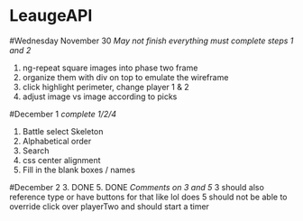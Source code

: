 # LeaugeAPI

#Wednesday November 30
*May not finish everything must complete steps 1 and 2*
1. ng-repeat square images into phase two frame
2. organize them with div on top to emulate the wireframe
3. click highlight perimeter, change player 1 & 2
4. adjust image vs image according to picks

#December 1
*complete
1/2/4*
1. Battle select Skeleton
2. Alphabetical order
3. Search
4. css center alignment
5. Fill in the blank boxes / names

#December 2
3. DONE
5. DONE
*Comments on 3 and 5*
3 should also reference type or have buttons for that like lol does
5 should not be able to override click over playerTwo
  and should start a timer
